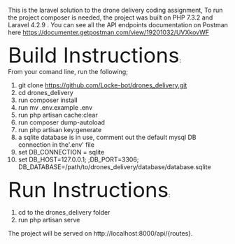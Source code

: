 This is the laravel solution to the drone delivery coding assignment, To run the project composer is needed, the project was built on PHP 7.3.2 and Laravel 4.2.9 .
You can see all the API endpoints documentation on Postman here https://documenter.getpostman.com/view/19201032/UVXkovWF

<font size=20>Build Instructions</font>:<br>
From your comand line, run the following;
1) git clone https://github.com/Locke-bot/drones_delivery.git
2) cd drones_delivery
3) run composer install 
4) run mv .env.example .env 
5) run php artisan cache:clear 
6) run composer dump-autoload 
7) run php artisan key:generate
8) a sqlite database is in use, comment out the default mysql DB connection in the'.env' file
9) set DB_CONNECTION = sqlite
10) set DB_HOST=127.0.0.1; ;DB_PORT=3306; DB_DATABASE=/path/to/drones_delivery/database/database.sqlite


<font size=20>Run Instructions</font>:<br>
1) cd to the drones_delivery folder
2) run php artisan serve

The project will be served on http://localhost:8000/api/{routes}.

